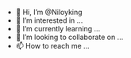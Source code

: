 - 👋 Hi, I’m @Niloyking
- 👀 I’m interested in ...
- 🌱 I’m currently learning ...
- 💞️ I’m looking to collaborate on ...
- 📫 How to reach me ...

<!---
Niloyking/Niloyking is a ✨ special ✨ repository because its `README.md` (this file) appears on your GitHub profile.
You can click the Preview link to take a look at your changes.
--->
